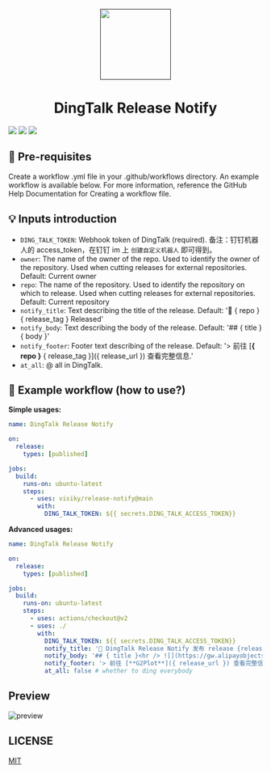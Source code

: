 <p align="center">
  <a href="">
    <img width="140" src="https://avatars.githubusercontent.com/u/73879334?s=200&v=4" />
  </a>
</p>

<h1 align="center">DingTalk Release Notify</h1>

![](https://img.shields.io/github/workflow/status/actions-cool/action-js-template/CI?style=flat-square)
[![](https://img.shields.io/badge/marketplace-action--js--template-blueviolet?style=flat-square)](https://github.com/marketplace/actions/action-js-template)
[![](https://img.shields.io/github/v/release/actions-cool/action-js-template?style=flat-square&color=orange)](https://github.com/actions-cool/action-js-template/releases)


## 🎩 Pre-requisites

Create a workflow .yml file in your .github/workflows directory. An example workflow is available below. For more information, reference the GitHub Help Documentation for Creating a workflow file.

## 💡 Inputs introduction

- `DING_TALK_TOKEN`: Webhook token of DingTalk (required). 备注：钉钉机器人的 access_token，在钉钉 im 上 `创建自定义机器人` 即可得到。
- `owner`: The name of the owner of the repo. Used to identify the owner of the repository. Used when cutting releases for external repositories. Default: Current owner
- `repo`: The name of the repository. Used to identify the repository on which to release. Used when cutting releases for external repositories. Default: Current repository
- `notify_title`: Text describing the title of the release. Default: '👏 { repo } { release_tag } Released'
- `notify_body`: Text describing the body of the release. Default: '## { title }    { body }'
- `notify_footer`: Footer text describing of the release. Default: '> 前往 [**{ repo }** { release_tag }]({ release_url }) 查看完整信息.'
- `at_all`: @ all in DingTalk.

## 🚀 Example workflow (how to use?)

**Simple usages:**

```yml
name: DingTalk Release Notify

on:
  release:
    types: [published]

jobs:
  build:
    runs-on: ubuntu-latest
    steps:
      - uses: visiky/release-notify@main
        with:
          DING_TALK_TOKEN: ${{ secrets.DING_TALK_ACCESS_TOKEN}}
```

**Advanced usages:**

```yml
name: DingTalk Release Notify

on:
  release:
    types: [published]

jobs:
  build:
    runs-on: ubuntu-latest
    steps:
      - uses: actions/checkout@v2
      - uses: ./
        with:
          DING_TALK_TOKEN: ${{ secrets.DING_TALK_ACCESS_TOKEN}}
          notify_title: '🎉 DingTalk Release Notify 发布 release {release_tag} 🎉' # Template of nofify title message in DingTalk
          notify_body: '## { title }<hr /> ![](https://gw.alipayobjects.com/zos/antfincdn/pJ5JP3Ntkd/2021-08.png) <hr /> { body } <hr />' # Template of nofify body message in DingTalk
          notify_footer: '> 前往 [**G2Plot**]({ release_url }) 查看完整信息.' # Template of nofify footer message in DingTalk
          at_all: false # whether to ding everybody

```

## Preview

![preview](https://gw.alipayobjects.com/zos/antfincdn/QhxubTKba5/d900537b-b6e8-4206-a454-bea2349d9171.png)

## LICENSE

[MIT](./LICENSE)
